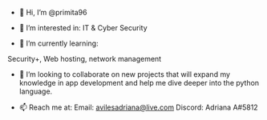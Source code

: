 - 👋 Hi, I’m @primita96
- 👀 I’m interested in: IT & Cyber Security

- 🌱 I’m currently learning:

Security+, Web hosting, network management

- 💞️ I’m looking to collaborate on new projects that will expand my knowledge in app development and help me dive deeper into the python language.

- 📫 Reach me at:
Email: avilesadriana@live.com
Discord: Adriana A#5812

<!---
primita96/primita96 is a ✨ special ✨ repository because its `README.md` (this file) appears on your GitHub profile.
You can click the Preview link to take a look at your changes.
--->
